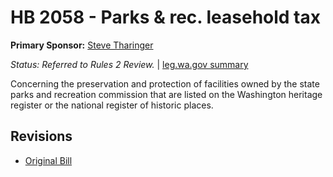 # HB 2058 - Parks & rec. leasehold tax
**Primary Sponsor:** [Steve Tharinger](/person/leg/steve.tharinger.md)

*Status: Referred to Rules 2 Review.* | [leg.wa.gov summary](https://app.leg.wa.gov/billsummary?BillNumber=2058&Year=2021)

Concerning the preservation and protection of facilities owned by the state parks and recreation commission that are listed on the Washington heritage register or the national register of historic places.

## Revisions
* [Original Bill](1/)